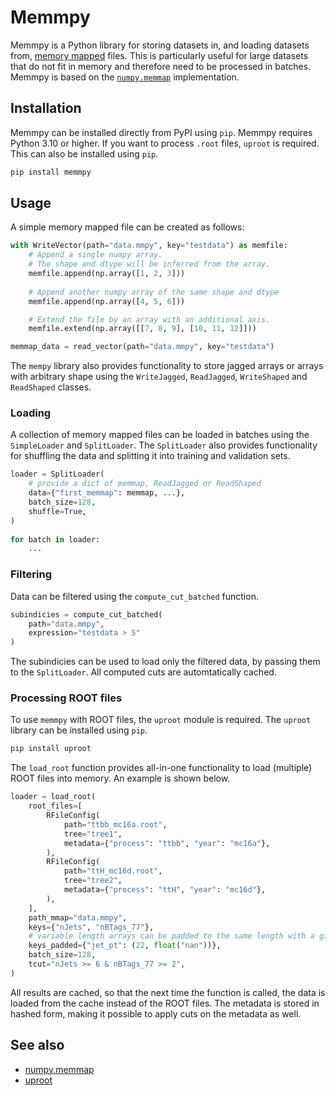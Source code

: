 # Memmpy
Memmpy is a Python library for storing datasets in, and loading datasets from, [memory mapped](https://en.wikipedia.org/wiki/Memory-mapped_file) files. This is particularly useful for large datasets that do not fit in memory and therefore need to be processed in batches. Memmpy is based on the [`numpy.memmap`](https://numpy.org/doc/stable/reference/generated/numpy.memmap.html) implementation.

## Installation
Memmpy can be installed directly from PyPI using `pip`. Memmpy requires Python 3.10 or higher.
If you want to process `.root` files, `uproot` is required. This can also be installed using `pip`.
```bash
pip install memmpy
```

## Usage
A simple memory mapped file can be created as follows:
```python
with WriteVector(path="data.mmpy", key="testdata") as memfile:
    # Append a single numpy array.
    # The shape and dtype will be inferred from the array.
    memfile.append(np.array([1, 2, 3]))
    
    # Append another numpy array of the same shape and dtype
    memfile.append(np.array([4, 5, 6]))

    # Extend the file by an array with an additional axis.
    memfile.extend(np.array([[7, 8, 9], [10, 11, 12]]))

memmap_data = read_vector(path="data.mmpy", key="testdata")
```

The `mempy` library also provides functionality to store jagged arrays or arrays with arbitrary shape using the `WriteJagged`, `ReadJagged`, `WriteShaped` and `ReadShaped` classes.

### Loading
A collection of memory mapped files can be loaded in batches using the `SimpleLoader` and `SplitLoader`. The `SplitLoader` also provides functionality for shuffling the data and splitting it into training and validation sets.
```python
loader = SplitLoader(
    # provide a dict of memmap, ReadJagged or ReadShaped
    data={"first_memmap": memmap, ...},  
    batch_size=128,
    shuffle=True,
)
    
for batch in loader:
    ...
```

### Filtering
Data can be filtered using the `compute_cut_batched` function.
```python
subindicies = compute_cut_batched(
    path="data.mmpy",
    expression="testdata > 5"
)
```
The subindicies can be used to load only the filtered data, by passing them to the `SplitLoader`. All computed cuts are automtatically cached.

### Processing ROOT files
To use `memmpy` with ROOT files, the `uproot` module is required. The `uproot` library can be installed using `pip`.
```bash
pip install uproot
```
The `load_root` function provides all-in-one functionality to load (multiple) ROOT files into memory. An example is shown below.
```python
loader = load_root(
    root_files=[
        RFileConfig(
            path="ttbb_mc16a.root",
            tree="tree1",
            metadata={"process": "ttbb", "year": "mc16a"},
        ),
        RFileConfig(
            path="ttH_mc16d.root",
            tree="tree2",
            metadata={"process": "ttH", "year": "mc16d"},
        ),
    ],
    path_mmap="data.mmpy",
    keys={"nJets", "nBTags_77"},
    # variable length arrays can be padded to the same length with a given value
    keys_padded={"jet_pt": (22, float("nan"))}, 
    batch_size=128,
    tcut="nJets >= 6 & nBTags_77 >= 2",
)
```
All results are cached, so that the next time the function is called, the data is loaded from the cache instead of the ROOT files. The metadata is stored in hashed form, making it possible to apply cuts on the metadata as well.


## See also
- [numpy.memmap](https://numpy.org/doc/stable/reference/generated/numpy.memmap.html)
- [uproot](https://uproot.readthedocs.io/en/latest/index.html)
